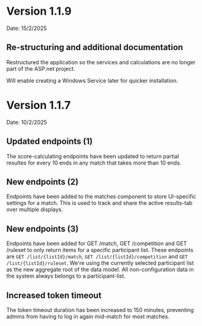# Version 1.1.9

Date: 15/2/2025

## Re-structuring and additional documentation

Restructured the application so the services and calculations are no longer part of the ASP.net project.

Will enable creating a Windows Service later for quicker installation.

# Version 1.1.7

Date: 10/2/2025

## Updated endpoints (1)

The score-calculating endpoints have been updated to return partial resultes for every 10 ends in any match that takes more than 10 ends.

## New endpoints (2)

Endpoints have been added to the matches component to store UI-specific settings for a match. This is used to track and share the active results-tab over multiple displays.

## New endpoints (3)
Endpoints have been added for GET /match, GET /competition and GET /ruleset to only return items for a specific participant list. These endpoints are  ```GET /list/{listId}/match```, ```GET /list/{listId}/competition``` and ```GET /list/{listId}/ruleset```. We're using the currently selected participant list as the new aggregate root of the data model. All non-configuration data in the system always belongs to a participant-list.

## Increased token timeout
The token timeout duration has been increased to 150 minutes, preventing admins from having to log in again mid-match for most matches.

